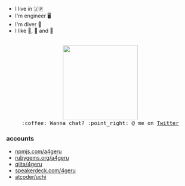 <ul>
  <li>I live in 🇯🇵</li>
  <li>I'm engineer 🖥️</li>
  <li>I'm diver 🌊</li>
  <li>I like 🐼, 🍣 and 🍺</li>
</ul>
<p align="center">
  <br />
  <img src="https://media0.giphy.com/media/ieaUdBJJC19uw/200.webp?cid=ecf05e4778f03a6aaa69ff1c40552312b4213d2ed4e51f84&rid=200.webp" width="200px">
  <br />
  <samp>
    :coffee: Wanna chat? :point_right: @ me on <a href="https://twitter.com/_4geru">Twitter</a>
  </samp>
</p>

<h3>accounts</h3>
<ul>
  <li><a href="https://www.npmjs.com/~a4geru">npmjs.com/a4geru</a></li>
  <li><a href="https://rubygems.org/profiles/a4geru">rubygems.org/a4geru</a></li>
  <li><a href="https://qiita.com/4geru">qiita/4geru</a></li>
  <li><a href="https://speakerdeck.com/4geru">speakerdeck.com/4geru</a></li>
  <li><a href="https://atcoder.jp/users/uchi">atcoder/uchi</a></li>
</ul>

